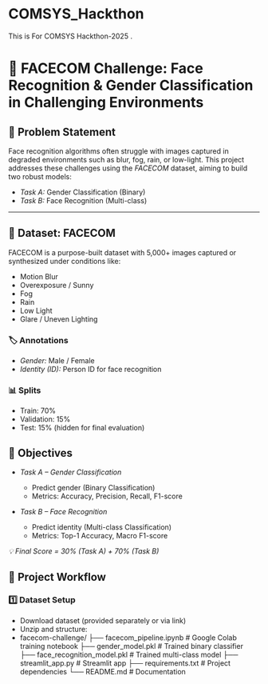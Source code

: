 # COMSYS_Hackthon
This is For COMSYS Hackthon-2025 .
# 🧠 FACECOM Challenge: Face Recognition & Gender Classification in Challenging Environments

## 📌 Problem Statement

Face recognition algorithms often struggle with images captured in degraded environments such as blur, fog, rain, or low-light. This project addresses these challenges using the *FACECOM* dataset, aiming to build two robust models:

- *Task A:* Gender Classification (Binary)
- *Task B:* Face Recognition (Multi-class)

---

## 📂 Dataset: FACECOM

FACECOM is a purpose-built dataset with 5,000+ images captured or synthesized under conditions like:

- Motion Blur
- Overexposure / Sunny
- Fog
- Rain
- Low Light
- Glare / Uneven Lighting

### 🏷 Annotations

- *Gender:* Male / Female
- *Identity (ID):* Person ID for face recognition

### 📊 Splits

- Train: 70%
- Validation: 15%
- Test: 15% (hidden for final evaluation)

## 🎯 Objectives

- *Task A – Gender Classification*
  - Predict gender (Binary Classification)
  - Metrics: Accuracy, Precision, Recall, F1-score

- *Task B – Face Recognition*
  - Predict identity (Multi-class Classification)
  - Metrics: Top-1 Accuracy, Macro F1-score

*💡 Final Score = 30% (Task A) + 70% (Task B)*

## 🔧 Project Workflow
### 1️⃣ Dataset Setup

- Download dataset (provided separately or via link)
- Unzip and structure:
- facecom-challenge/
├── facecom_pipeline.ipynb         # Google Colab training notebook
├── gender_model.pkl               # Trained binary classifier
├── face_recognition_model.pkl     # Trained multi-class model
├── streamlit_app.py               # Streamlit app
├── requirements.txt               # Project dependencies
└── README.md                      # Documentation
